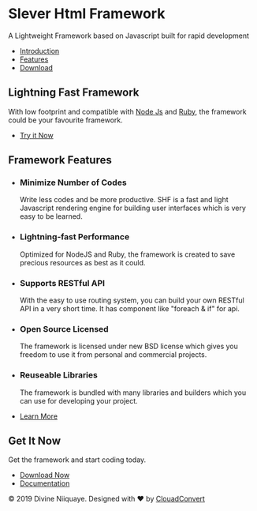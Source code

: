 Slever Html Framework
=====================

A Lightweight Framework based on Javascript built for rapid development

-   [Introduction](#lightning-fast-framework)
-   [Features](#framework-features)
-   [Download](#get-it-now)

Lightning Fast Framework
------------------------

With low footprint and compatible with [Node Js](https://npm.org/) and [Ruby](https://www.ruby-lang.org/en/), the framework could be your favourite framework.

-   [Try it Now](#get-it-now)

Framework Features
------------------

-   ### Minimize Number of Codes

    Write less codes and be more productive. SHF is a fast and light Javascript rendering engine for building user interfaces which is very easy to be learned.

-   ### Lightning-fast Performance

    Optimized for NodeJS and Ruby, the framework is created to save precious resources as best as it could.

-   ### Supports RESTful API

    With the easy to use routing system, you can build your own RESTful API in a very short time. It has component like "foreach & if" for api.

-   ### Open Source Licensed

    The framework is licensed under new BSD license which gives you freedom to use it from personal and commercial projects.

-   ### Reuseable Libraries

    The framework is bundled with many libraries and builders which you can use for developing your project.

-   [Learn More](tryit.html)

Get It Now
----------

Get the framework and start coding today.

-   [Download Now](tryit.html)
-   [Documentation](https://sleverhtml.ml)

© 2019 Divine Niiquaye. Designed with ♥ by [ClouadConvert](https://cloudconvert.com)

